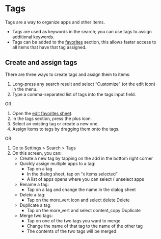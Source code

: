 # Tags

Tags are a way to organize apps and other items.

- Tags are used as keywords in the search; you can use tags to assign additional keywords.
- Tags can be added to the [favorites](favorites) section, this allows faster access to all items that have that tag assigned.

## Create and assign tags

There are three ways to create tags and assign them to items:

1. Long-press any search result and select “Customize” (or the <span class="material-symbols-rounded">edit</span> icon) in the menu.
2. Type a comma-separated list of tags into the tags input field.

OR

1. Open the [edit favorites sheet](/docs/user-guide/concepts/favorites#customization).
2. In the tags section, press the plus icon.
3. Select an existing tag or create a new one.
4. Assign items to tags by dragging them onto the tags.

OR

1. Go to Settings > Search > Tags
2. On this screen, you can:
   - Create a new tag by tapping on the <span class="material-symbols-rounded">add</span> in the bottom right corner
   - Quickly assign multiple apps to a tag:
     - Tap on a tag
     - In the dialog sheet, tap on “x items selected”
     - A list of apps opens where you can select / unselect apps
   - Rename a tag:
     - Tap on a tag and change the name in the dialog sheet
   - Delete a tag:
     - Tap on the <span class="material-symbols-rounded">more_vert</span> icon and select <span class="material-symbols-rounded">delete</span> Delete
   - Duplicate a tag:
     - Tap on the <span class="material-symbols-rounded">more_vert</span> and select <span class="material-symbols-rounded">content_copy</span> Duplicate
   - Merge two tags:
     - Tap on one of the two tags you want to merge
     - Change the name of that tag to the name of the other tag
     - The contents of the two tags will be merged
